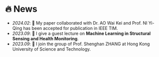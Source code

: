 # 🔥 News
- *2024.02*: 🎉 My paper collaborated with Dr. AO Wai Kei and Prof. NI Yi-Qing 
 has been accepted for publication in IEEE TIM.
- *2023.09*: 📖 I give a guest lecture on **Machine Learning in Structural Sensing and Health Monitoring**.
- *2023.09*: 🚀 I join the group of Prof. Shenghan ZHANG at Hong Kong University of Science and Technology.